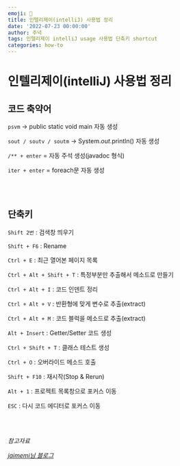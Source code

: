 ```yaml
---
emoji: 🔮
title: 인텔리제이(intelliJ) 사용법 정리
date: '2022-07-23 00:00:00'
author: 주녁
tags: 인텔리제이 intelliJ usage 사용법 단축키 shortcut
categories: how-to
---
```


# 인텔리제이(intelliJ) 사용법 정리

## **코드 축약어**

`psvm` → public static void main 자동 생성

`sout / soutv / soutm` → System._out_.println() 자동 생성

`/** + enter` = 자동 주석 생성(javadoc 형식)

`iter + enter` = foreach문 자동 생성

<br/><br/>

## **단축키**

`Shift 2번` : 검색창 띄우기

`Shift + F6` : Rename

`Ctrl + E` : 최근 열어본 페이지 목록

`Ctrl + Alt + Shift + T` : 특정부분만 추출해서 메소드로 만들기

`Ctrl + Alt + I` : 코드 인덴트 정리

`Ctrl + Alt + V` : 반환형에 맞게 변수로 추출(extract)

`Ctrl + Alt + M` : 코드 블럭을 메소드로 추출(extract)

`Alt + Insert` : Getter/Setter 코드 생성

`Ctrl + Shift + T` : 클래스 테스트 생성

`Ctrl + O` : 오버라이드 메소드 호출

`Shift + F10` : 재시작(Stop & Rerun)

`Alt + 1` : 프로젝트 목록창으로 포커스 이동

`ESC` : 다시 코드 에디터로 포커스 이동

<br/><br/>

_참고자료_

_[jaimemi님 블로그](https://jaimemin.tistory.com/1549)_

```toc

```
